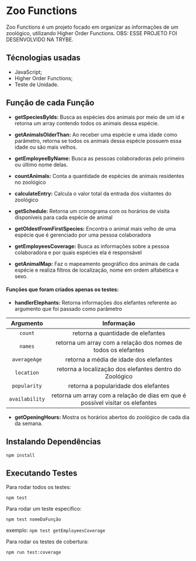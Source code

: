 # Zoo Functions

Zoo Functions é um projeto focado em organizar as informações de um zoológico, utilizando Higher Order Functions.
OBS: ESSE PROJETO FOI DESENVOLVIDO NA TRYBE.

## Técnologias usadas
* JavaScript;
* Higher Order Functions;
* Teste de Unidade.

## Função de cada Função
* <strong>getSpeciesByIds:</strong> Busca as espécies dos animais por meio de um id e retorna um array contendo todos os animais dessa espécie.

* <strong>getAnimalsOlderThan:</strong> Ao receber uma espécie e uma idade como parâmetro, retorna se todos os animais dessa espécie possuem essa idade ou são mais velhos.

* <strong>getEmployeeByName:</strong> Busca as pessoas colaboradoras pelo primeiro ou último nome delas.

* <strong>countAnimals:</strong> Conta a quantidade de espécies de animais residentes no zoológico

* <strong>calculateEntry:</strong> Calcula o valor total da entrada dos visitantes do zoológico

* <strong>getSchedule:</strong> Retorna um cronograma com os horários de visita disponíveis para cada espécie de animal

* <strong>getOldestFromFirstSpecies:</strong> Encontra o animal mais velho de uma espécie que é gerenciado por uma pessoa colaboradora

* <strong>getEmployeesCoverage:</strong> Busca as informações sobre a pessoa colaboradora e por quais espécies ela é responsável

* <strong>getAnimalMap:</strong> Faz o mapeamento geográfico dos animais de cada espécie e realiza filtros de localização, nome em ordem alfabética e sexo.

#### Funções que foram criados apenas os testes:
* <strong>handlerElephants:</strong> Retorna informações dos elefantes referente ao argumento que foi passado como parâmetro

|   Argumento    | Informação                                                                    |
|     :---:      | :---:                                                                         |
|    `count`     | retorna a quantidade de elefantes                                             |
|    `names`     | retorna um array com a relação dos nomes de todos os elefantes                |
|  `averageAge`  | retorna a média de idade dos elefantes                                        |
|   `location`   | retorna a localização dos elefantes dentro do Zoológico                       |
|  `popularity`  | retorna a popularidade dos elefantes                                          |
| `availability` | retorna um array com a relação de dias em que é possível visitar os elefantes |

* <strong>getOpeningHours:</strong> Mostra os horários abertos do zoológico de cada dia da semana.

## Instalando Dependências
  `npm install`

## Executando Testes
Para rodar todos os testes:

  `npm test`

Para rodar um teste específico:

  `npm test nomeDaFunção`

exemplo:
`npm test getEmployeesCoverage`

Para rodar os testes de cobertura:

  `npm run test:coverage`